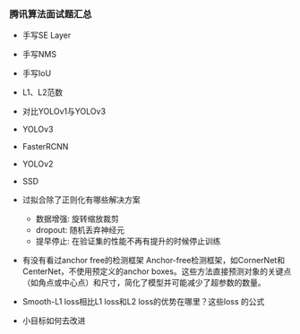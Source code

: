 ### 腾讯算法面试题汇总

- 手写SE Layer
- 手写NMS
- 手写IoU
- L1、L2范数
- 对比YOLOv1与YOLOv3
- YOLOv3
- FasterRCNN
- YOLOv2
- SSD
- 过拟合除了正则化有哪些解决方案
  - 数据增强: 旋转缩放裁剪
  - dropout: 随机丢弃神经元
  - 提早停止: 在验证集的性能不再有提升的时候停止训练
- 有没有看过anchor free的检测框架
Anchor-free检测框架，如CornerNet和CenterNet，不使用预定义的anchor boxes。这些方法直接预测对象的关键点（如角点或中心点）和尺寸，简化了模型并可能减少了超参数的数量。
- Smooth-L1 loss相比L1 loss和L2 loss的优势在哪里？这些loss 的公式

- 小目标如何去改进

